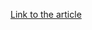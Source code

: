 [Link to the article](https://www.symantec.com/connect/articles/what-you-need-know-about-alternate-data-streams-windows-your-data-secure-can-you-restore)
